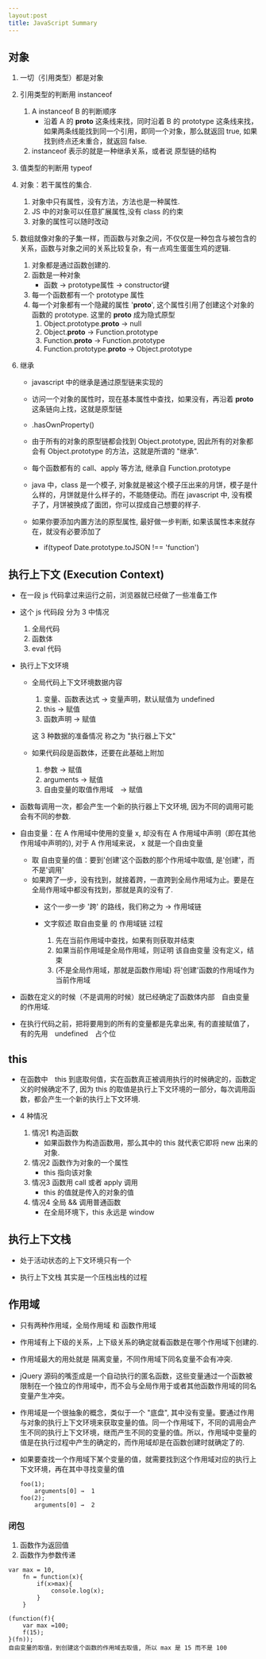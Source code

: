 ```yaml
---
layout:post
title: JavaScript Summary
---
```

## 对象

1. 一切（引用类型）都是对象

1. 引用类型的判断用 instanceof
    1. A instanceof B 的判断顺序
        * 沿着 A 的 __proto__ 这条线来找，同时沿着 B 的 prototype 这条线来找，如果两条线能找到同一个引用，即同一个对象，那么就返回 true, 如果找到终点还未重合，就返回 false.
    1. instanceof 表示的就是一种继承关系，或者说 原型链的结构

1. 值类型的判断用 typeof

1. 对象：若干属性的集合. 
    1. 对象中只有属性，没有方法，方法也是一种属性.
    1. JS 中的对象可以任意扩展属性,没有 class 的约束
    1. 对象的属性可以随时改动

1. 数组就像对象的子集一样，而函数与对象之间，不仅仅是一种包含与被包含的关系，函数与对象之间的关系比较复杂，有一点鸡生蛋蛋生鸡的逻辑.
    1. 对象都是通过函数创建的.
    1. 函数是一种对象
        * 函数  →   prototype属性    →  constructor键
    1. 每一个函数都有一个 prototype 属性
    1. 每一个对象都有一个隐藏的属性 '__proto__', 这个属性引用了创建这个对象的函数的 prototype. 这里的 __proto__ 成为隐式原型
        1. Object.prototype.__proto__  →  null
        1. Object.__proto__ →   Function.prototype
        1. Function.__proto__ → Function.prototype
        1. Function.prototype.__proto__ →   Object.prototype

1. 继承    
    * javascript 中的继承是通过原型链来实现的
    * 访问一个对象的属性时，现在基本属性中查找，如果没有，再沿着 __proto__ 这条链向上找，这就是原型链
    * .hasOwnProperty()
    * 由于所有的对象的原型链都会找到 Object.prototype, 因此所有的对象都会有 Object.prototype 的方法，这就是所谓的 "继承".
    * 每个函数都有的 call、apply 等方法, 继承自 Function.prototype

    * java 中，class 是一个模子, 对象就是被这个模子压出来的月饼，模子是什么样的，月饼就是什么样子的，不能随便动。而在 javascript 中, 没有模子了，月饼被换成了面团，你可以捏成自己想要的样子.

    * 如果你要添加内置方法的原型属性, 最好做一步判断, 如果该属性本来就存在，就没有必要添加了
        * if(typeof Date.prototype.toJSON !== 'function')


## 执行上下文 (Execution Context)

* 在一段 js 代码拿过来运行之前，浏览器就已经做了一些准备工作

* 这个 js 代码段 分为 3 中情况
    1. 全局代码
    1. 函数体
    1. eval 代码

* 执行上下文环境
    * 全局代码上下文环境数据内容
        1. 变量、函数表达式  →   变量声明，默认赋值为 undefined
        1. this  →   赋值
        1. 函数声明  →      赋值 

        这 3 种数据的准备情况 称之为 "执行器上下文"
        
    * 如果代码段是函数体，还要在此基础上附加
        1. 参数 →   赋值
        1. arguments →  赋值
        1. 自由变量的取值作用域　→  赋值
    

* 函数每调用一次，都会产生一个新的执行器上下文环境, 因为不同的调用可能会有不同的参数.

* 自由变量：在 A 作用域中使用的变量 x, 却没有在 A 作用域中声明（即在其他作用域中声明的), 对于 A 作用域来说， x 就是一个自由变量
    * 取 自由变量的值：要到'创建'这个函数的那个作用域中取值, 是'创建'，而不是'调用'
    * 如果跨了一步，没有找到，就接着跨，一直跨到全局作用域为止。要是在全局作用域中都没有找到，那就是真的没有了.
        * 这个一步一步 '跨' 的路线，我们称之为 →  作用域链

        * 文字叙述 取自由变量 的 作用域链 过程
            1. 先在当前作用域中查找，如果有则获取并结束
            1. 如果当前作用域是全局作用域，则证明 该自由变量 没有定义，结束
            1. (不是全局作用域，那就是函数作用域) 将'创建'函数的作用域作为当前作用域

* 函数在定义的时候（不是调用的时候）就已经确定了函数体内部　自由变量　的作用域.

* 在执行代码之前，把将要用到的所有的变量都是先拿出来, 有的直接赋值了，有的先用　undefined　占个位

## this
* 在函数中　this 到底取何值，实在函数真正被调用执行的时候确定的，函数定义的时候确定不了, 因为 this 的取值是执行上下文环境的一部分，每次调用函数，都会产生一个新的执行上下文环境.

* 4 种情况
    1. 情况1 构造函数
        * 如果函数作为构造函数用，那么其中的 this 就代表它即将 new 出来的对象.    
    1. 情况2 函数作为对象的一个属性
        * this 指向该对象
    1. 情况3 函数用 call 或者 apply 调用
        * this 的值就是传入的对象的值
    1. 情况4 全局 && 调用普通函数
        * 在全局环境下，this 永远是 window

## 执行上下文栈
* 处于活动状态的上下文环境只有一个

* 执行上下文栈 其实是一个压栈出栈的过程


## 作用域

* 只有两种作用域，全局作用域 和 函数作用域

* 作用域有上下级的关系，上下级关系的确定就看函数是在哪个作用域下创建的.

* 作用域最大的用处就是 隔离变量，不同作用域下同名变量不会有冲突.

* jQuery 源码的嘴歪成是一个自动执行的匿名函数，这些变量通过一个函数被限制在一个独立的作用域中，而不会与全局作用于或者其他函数作用域的同名变量产生冲突。

* 作用域是一个很抽象的概念，类似于一个 "底盘", 其中没有变量。要通过作用与对象的执行上下文环境来获取变量的值。同一个作用域下，不同的调用会产生不同的执行上下文环境，继而产生不同的变量的值。所以，作用域中变量的值是在执行过程中产生的确定的，而作用域却是在函数创建时就确定了的.

* 如果要查找一个作用域下某个变量的值，就需要找到这个作用域对应的执行上下文环境，再在其中寻找变量的值

    ```
    foo(1);
        arguments[0] →  1
    foo(2);
        arguments[0] →  2
    ```
   
### 闭包
1. 函数作为返回值
1. 函数作为参数传递
```
var max = 10,
    fn = function(x){
        if(x>max){
            console.log(x);
        }
    } 

(function(f){
    var max =100;
    f(15);
}(fn));
自由变量的取值，到创建这个函数的作用域去取值, 所以 max 是 15 而不是 100
```

